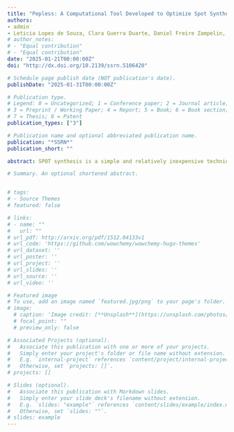 ```yaml
---
title: "Pepless: A Computational Tool Developed to Optimize Spot Synthesis and Analyze Related Immunoassay Data"
authors:
- admin
- Leticia Lopes de Souza, Clara Guerra Duarte, Daniel Freire Zampelin, Silvio Sanches Veiga, Vanete Thomaz-Soccol, Ricardo Andrez Machado-de-Ávila, Franck Molina, Carlos Chavez-Olortegui
# author_notes:
# - "Equal contribution"
# - "Equal contribution"
date: "2025-01-21T00:00:00Z"
doi: "http://dx.doi.org/10.2139/ssrn.5106420"

# Schedule page publish date (NOT publication's date).
publishDate: "2025-01-31T00:00:00Z"

# Publication type.
# Legend: 0 = Uncategorized; 1 = Conference paper; 2 = Journal article;
# 3 = Preprint / Working Paper; 4 = Report; 5 = Book; 6 = Book section;
# 7 = Thesis; 8 = Patent
publication_types: ["3"]

# Publication name and optional abbreviated publication name.
publication: "*SSRN*"
publication_short: ""

abstract: SPOT synthesis is a simple and relatively inexpensive technique for synthesizing a large number of peptides on a cellulose membrane. However, this method becomes exhaustive and impractical when handling a large quantity of sequences with diverse specifications, often resulting in the generation of redundant peptides. Addressing this challenge, we present PepLess, an innovative computational tool designed to analyze multiple sequences simultaneously, thereby reducing the utilization of spot synthesis membranes by at least 50%. By avoiding the production of redundant peptides, PepLess offers a substantial improvement in efficiency and cost-effectiveness, minimizing both expenses and equipment usage. This work outlines the challenges associated with excessive peptide generation, introduces the functionality and benefits of PepLess, and concludes with validation through a case study employing Peruvian-origin Loxosceles laeta spider transcriptome sequences for SPOT membrane production. Furthermore, in this case study we observed approximately a 21% reduction in required spots for membrane production. The analytical technique within PepLess enables clearer and easier identification of the identified peptides, providing an efficient and automated approach to peptide analysis.

# Summary. An optional shortened abstract.


# tags:
# - Source Themes
# featured: false

# links:
# - name: ""
#   url: ""
# url_pdf: http://arxiv.org/pdf/1512.04133v1
# url_code: 'https://github.com/wowchemy/wowchemy-hugo-themes'
# url_dataset: ''
# url_poster: ''
# url_project: ''
# url_slides: ''
# url_source: ''
# url_video: ''

# Featured image
# To use, add an image named `featured.jpg/png` to your page's folder. 
# image:
  # caption: 'Image credit: [**Unsplash**](https://unsplash.com/photos/jdD8gXaTZsc)'
  # focal_point: ""
  # preview_only: false

# Associated Projects (optional).
#   Associate this publication with one or more of your projects.
#   Simply enter your project's folder or file name without extension.
#   E.g. `internal-project` references `content/project/internal-project/index.md`.
#   Otherwise, set `projects: []`.
# projects: []

# Slides (optional).
#   Associate this publication with Markdown slides.
#   Simply enter your slide deck's filename without extension.
#   E.g. `slides: "example"` references `content/slides/example/index.md`.
#   Otherwise, set `slides: ""`.
# slides: example
---
```

